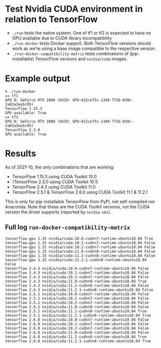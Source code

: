 Test Nvidia CUDA environment in relation to TensorFlow
======================================================

* `./run` tests the native system. One of tf1 or tf2 is expected to have no
  GPU available due to CUDA library incompatibility
* `./run-docker` tests Docker support. Both TensorFlow versions should work
  as we're using a base image compatible to the respective version.
* `./run-docker-compatibility-matrix` tests combinations of (pip-installable)
  TensorFlow versions and `nvidia/cuda` images.


Example output
==============
~~~
% ./run-docker
== tf1
GPU 0: GeForce RTX 2080 (UUID: GPU-612ce75c-1340-772b-039c-2a83a3ea5c95)
TensorFlow 1.15.3
GPU available: True
== tf2
GPU 0: GeForce RTX 2080 (UUID: GPU-612ce75c-1340-772b-039c-2a83a3ea5c95)
TensorFlow 2.3.0
GPU available: True
~~~

Results
=======
As of 2021-10, the only combinations that are working:

* TensorFlow 1.15.3 using CUDA Toolkit 10.0
* (TensorFlow 2.3.0 using CUDA Toolkit 10.1)
* TensorFlow 2.4.3 using CUDA Toolkit 11.0
* TensorFlow 2.5.1 & TensorFlow 2.6.0 using CUDA Toolkit 11.1 & 11.2.1

This is only for pip-installable TensorFlow from PyPI, not self-compiled nor
Anaconda. Note that these are the CUDA *Toolkit* versions, not the CUDA version
the driver supports (reported by `nvidia-smi`).

Full log `run-docker-compatibility-matrix`
------------------------------------------
~~~
tensorflow-gpu 1.15 nvidia/cuda:10.0-cudnn7-runtime-ubuntu18.04 True
tensorflow-gpu 1.15 nvidia/cuda:10.1-cudnn7-runtime-ubuntu18.04 False
tensorflow-gpu 1.15 nvidia/cuda:10.2-cudnn7-runtime-ubuntu18.04 False
tensorflow-gpu 1.15 nvidia/cuda:11.0-cudnn8-runtime-ubuntu18.04 False
tensorflow-gpu 1.15 nvidia/cuda:11.1-cudnn8-runtime-ubuntu18.04 False
tensorflow-gpu 1.15 nvidia/cuda:11.2.1-cudnn8-runtime-ubuntu18.04 False
tensorflow 2.4.3 nvidia/cuda:10.0-cudnn7-runtime-ubuntu18.04 False
tensorflow 2.4.3 nvidia/cuda:10.1-cudnn7-runtime-ubuntu18.04 False
tensorflow 2.4.3 nvidia/cuda:10.2-cudnn7-runtime-ubuntu18.04 False
tensorflow 2.4.3 nvidia/cuda:11.0-cudnn8-runtime-ubuntu18.04 True
tensorflow 2.4.3 nvidia/cuda:11.1-cudnn8-runtime-ubuntu18.04 False
tensorflow 2.4.3 nvidia/cuda:11.2.1-cudnn8-runtime-ubuntu18.04 False
tensorflow 2.5.1 nvidia/cuda:10.0-cudnn7-runtime-ubuntu18.04 False
tensorflow 2.5.1 nvidia/cuda:10.1-cudnn7-runtime-ubuntu18.04 False
tensorflow 2.5.1 nvidia/cuda:10.2-cudnn7-runtime-ubuntu18.04 False
tensorflow 2.5.1 nvidia/cuda:11.0-cudnn8-runtime-ubuntu18.04 False
tensorflow 2.5.1 nvidia/cuda:11.1-cudnn8-runtime-ubuntu18.04 True
tensorflow 2.5.1 nvidia/cuda:11.2.1-cudnn8-runtime-ubuntu18.04 True
tensorflow 2.6.0 nvidia/cuda:10.0-cudnn7-runtime-ubuntu18.04 False
tensorflow 2.6.0 nvidia/cuda:10.1-cudnn7-runtime-ubuntu18.04 False
tensorflow 2.6.0 nvidia/cuda:10.2-cudnn7-runtime-ubuntu18.04 False
tensorflow 2.6.0 nvidia/cuda:11.0-cudnn8-runtime-ubuntu18.04 False
tensorflow 2.6.0 nvidia/cuda:11.1-cudnn8-runtime-ubuntu18.04 True
tensorflow 2.6.0 nvidia/cuda:11.2.1-cudnn8-runtime-ubuntu18.04 True
~~~
